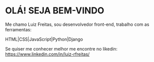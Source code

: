 # OLÁ! SEJA BEM-VINDO

Me chamo Luiz Freitas, sou desenvolvedor front-end, trabalho com as ferramentas:

HTML|CSS|JavaScript|Python|Django

Se quiser me conhecer melhor me encontre no likedin: https://www.linkedin.com/in/luiz-rfreitas/
